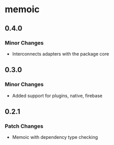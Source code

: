 # memoic

## 0.4.0

### Minor Changes

- Interconnects adapters with the package core

## 0.3.0

### Minor Changes

- Added support for plugins, native, firebase

## 0.2.1

### Patch Changes

- Memoic with dependency type checking
